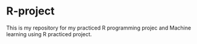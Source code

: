 # R-project

This is my repository for my practiced R programming projec and Machine learning using R practiced project.

